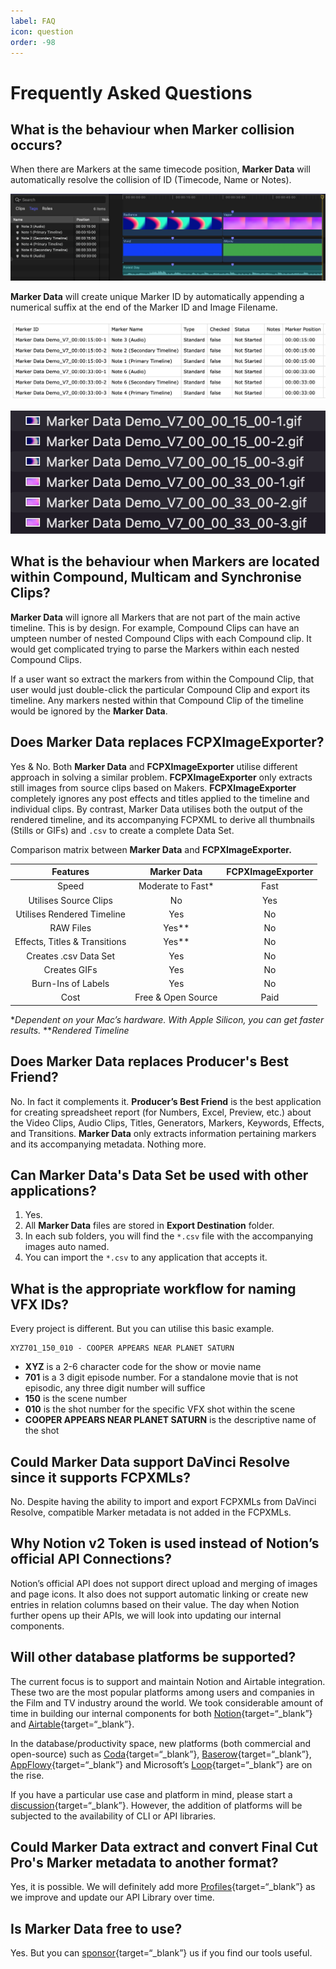 ```yaml
---
label: FAQ
icon: question
order: -98
---
```

# Frequently Asked Questions

## What is the behaviour when Marker collision occurs?

When there are Markers at the same timecode position, **Marker Data** will automatically resolve the collision of ID (Timecode, Name or Notes).

![Marker Collision](assets/fcp_marker_collision_01.png)

**Marker Data** will create unique Marker ID by automatically appending a numerical suffix at the end of the Marker ID and Image Filename.

![Unique Marker ID](assets/fcp_marker_collision_02.png)

![Unique Image Filename](assets/fcp_marker_collision_03.png)

## What is the behaviour when Markers are located within Compound, Multicam and Synchronise Clips?

**Marker Data** will ignore all Markers that are not part of the main active timeline. This is by design. For example, Compound Clips can have an umpteen number of nested Compound Clips with each Compound clip. It would get complicated trying to parse the Markers within each nested Compound Clips.

If a user want so extract the markers from within the Compound Clip, that user would just double-click the particular Compound Clip and export its timeline. Any markers nested within that Compound Clip of the timeline would be ignored by the **Marker Data**.

## Does Marker Data replaces FCPXImageExporter?

Yes & No. Both **Marker Data** and **FCPXImageExporter** utilise different approach in solving a similar problem. **FCPXImageExporter** only extracts still images from source clips based on Makers. **FCPXImageExporter** completely ignores any post effects and titles applied to the timeline and individual clips. By contrast, Marker Data utilises both the output of the rendered timeline, and its accompanying FCPXML to derive all thumbnails (Stills or GIFs) and `.csv` to create a complete Data Set.

Comparison matrix between **Marker Data** and **FCPXImageExporter.**

Features   | Marker Data | FCPXImageExporter
:---:   | :---: | :---:
Speed | Moderate to Fast*  | Fast
Utilises Source Clips | No | Yes
Utilises Rendered Timeline  | Yes | No
RAW Files| Yes** | No
Effects, Titles & Transitions | Yes** | No
Creates .csv Data Set | Yes | No
Creates GIFs | Yes | No
Burn-Ins of Labels | Yes | No
Cost | Free & Open Source | Paid

**Dependent on your Mac’s hardware. With Apple Silicon, you can get faster results.*
***Rendered Timeline*

## Does Marker Data replaces Producer's Best Friend?

No. In fact it complements it. **Producer’s Best Friend** is the best application for creating spreadsheet report (for Numbers, Excel, Preview, etc.) about the Video Clips, Audio Clips, Titles, Generators, Markers, Keywords, Effects, and Transitions. **Marker Data** only extracts information pertaining markers and its accompanying metadata. Nothing more.

## Can Marker Data's Data Set be used with other applications?

1. Yes.
2. All **Marker Data** files are stored in **Export Destination** folder.
3. In each sub folders, you will find the `*.csv` file with the accompanying images auto named.
4. You can import the `*.csv` to any application that accepts it.

## What is the appropriate workflow for naming VFX IDs?

Every project is different. But you can utilise this basic example.

``` VFX ID Example
XYZ701_150_010 - COOPER APPEARS NEAR PLANET SATURN
```

- **XYZ** is a 2-6 character code for the show or movie name
- **701** is a 3 digit episode number. For a standalone movie that is not episodic, any three digit number will suffice
- **150** is the scene number
- **010** is the shot number for the specific VFX shot within the scene
- **COOPER APPEARS NEAR PLANET SATURN** is the descriptive name of the shot

## Could Marker Data support DaVinci Resolve since it supports FCPXMLs?

No. Despite having the ability to import and export FCPXMLs from DaVinci Resolve, compatible Marker metadata is not added in the FCPXMLs.

## Why Notion v2 Token is used instead of Notion’s official API Connections?

Notion’s official API does not support direct upload and merging of images and page icons. It also does not support automatic linking or create new entries in relation columns based on their value. The day when Notion further opens up their APIs, we will look into updating our internal components.

## Will other database platforms be supported?

The current focus is to support and maintain Notion and Airtable integration. These two are the most popular platforms among users and companies in the Film and TV industry around the world. We took considerable amount of time in building our internal components for both [Notion](https://github.com/TheAcharya/csv2notion-neo){target=“_blank”} and [Airtable](https://github.com/TheAcharya/Airlift){target=“_blank”}.

In the database/productivity space, new platforms (both commercial and open-source) such as [Coda](https://coda.io/){target=“_blank”}, [Baserow](https://baserow.io/){target=“_blank”}, [AppFlowy](https://appflowy.io/){target=“_blank”} and Microsoft’s [Loop](https://loop.microsoft.com/learn){target=“_blank”} are on the rise.

If you have a particular use case and platform in mind, please start a [discussion](https://github.com/TheAcharya/MarkerData/discussions){target=“_blank”}. However, the addition of platforms will be subjected to the availability of CLI or API libraries.

## Could Marker Data extract and convert Final Cut Pro's Marker metadata to another format?

Yes, it is possible. We will definitely add more [Profiles](https://github.com/TheAcharya/MarkersExtractor/issues?q=is%3Aissue+is%3Aopen+label%3Aprofiles){target=“_blank”} as we improve and update our API Library over time.

## Is Marker Data free to use?

Yes. But you can [sponsor](https://github.com/sponsors/TheAcharya){target=“_blank”} us if you find our tools useful.

